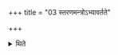 +++
title = "03 स्तरणमन्त्रोऽभ्यावर्तते"

+++

<details><summary>थिते</summary>

स्तरणमन्त्रोऽभ्यावर्तते ३
</details>
